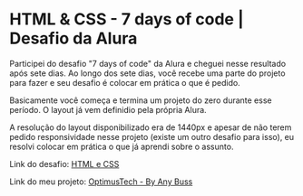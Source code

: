 # HTML & CSS - 7 days of code | Desafio da Alura

Participei do desafio "7 days of code" da Alura e cheguei nesse resultado após sete dias. 
Ao longo dos sete dias, você recebe uma parte do projeto para fazer e seu desafio é colocar em prática o que é pedido.

Basicamente você começa e termina um projeto do zero durante esse período. O layout já vem definidio pela própria Alura.

A resolução do layout disponibilizado era de 1440px e apesar de não terem pedido responsividade nesse projeto (existe um outro desafio para isso), eu resolvi colocar em prática o que já aprendi sobre o assunto.

Link do desafio: <a href="https://7daysofcode.io/matricula/html-css">HTML e CSS</a>

Link do meu projeto: <a href="#">OptimusTech - By Any Buss</a>
